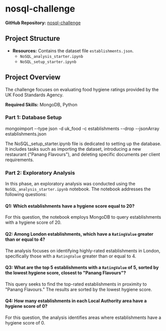 # nosql-challenge


**GitHub Repository:** [nosql-challenge](https://github.com/a-dhil/nosql-challenge)

## Project Structure

- **Resources:** Contains the dataset file `establishments.json`.
  - `NoSQL_analysis_starter.ipynb`
  - `NoSQL_setup_starter.ipynb`

## Project Overview

The challenge focuses on evaluating food hygiene ratings provided by the UK Food Standards Agency. 

**Required Skills:** MongoDB, Python

### Part 1: Database Setup

mongoimport --type json -d uk_food -c establishments --drop --jsonArray establishments.json

The NoSQL_setup_starter.ipynb file is dedicated to setting up the database. 
It includes tasks such as importing the dataset, introducing a new restaurant ("Panang Flavours"), and deleting specific documents per client requirements.

### Part 2: Exploratory Analysis

In this phase, an exploratory analysis was conducted using the `NoSQL_analysis_starter.ipynb` notebook. The notebook addresses the following questions:

#### Q1: Which establishments have a hygiene score equal to 20?

For this question, the notebook employs MongoDB to query establishments with a hygiene score of 20.

#### Q2: Among London establishments, which have a `RatingValue` greater than or equal to 4?

The analysis focuses on identifying highly-rated establishments in London, specifically those with a `RatingValue` greater than or equal to 4.

#### Q3: What are the top 5 establishments with a `RatingValue` of 5, sorted by the lowest hygiene score, closest to "Panang Flavours"?

This query seeks to find the top-rated establishments in proximity to "Panang Flavours." The results are sorted by the lowest hygiene score.

#### Q4: How many establishments in each Local Authority area have a hygiene score of 0?

For this question, the analysis identifies areas where establishments have a hygiene score of 0.


